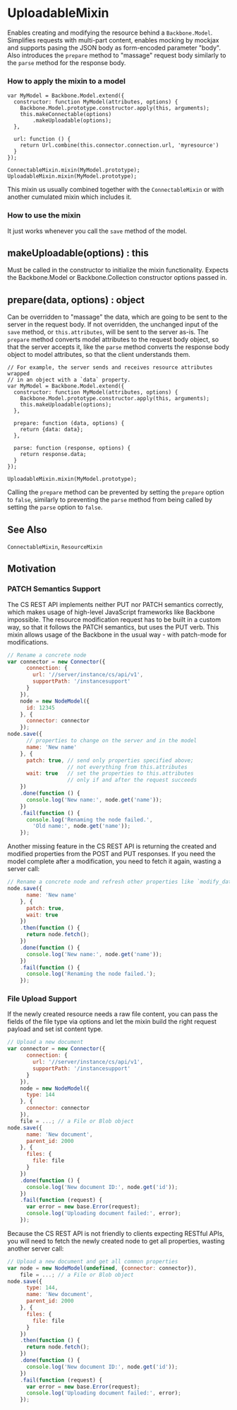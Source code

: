 # UploadableMixin

Enables creating and modifying the resource behind a `Backbone.Model`.
Simplifies requests with multi-part content, enables mocking by mockjax
and supports pasing the JSON body as form-encoded parameter "body".
Also introduces the `prepare` method to "massage" request body similarly
to the `parse` method for the response body.

### How to apply the mixin to a model

```
var MyModel = Backbone.Model.extend({
  constructor: function MyModel(attributes, options) {
    Backbone.Model.prototype.constructor.apply(this, arguments);
    this.makeConnectable(options)
        .makeUploadable(options);
  },

  url: function () {
    return Url.combine(this.connector.connection.url, 'myresource')
  }
});

ConnectableMixin.mixin(MyModel.prototype);
UploadableMixin.mixin(MyModel.prototype);
```

This mixin us usually combined together with the `ConnectableMixin`
or with another cumulated mixin which includes it.

### How to use the mixin

It just works whenever you call the `save` method of the model.

## makeUploadable(options) : this

Must be called in the constructor to initialize the mixin functionality.
Expects the Backbone.Model or Backbone.Collection constructor options passed in.

## prepare(data, options) : object

Can be overridden to "massage" the data, which are going to be sent to the
server in the request body. If not overridden, the unchanged input of the
`save` method, or `this.attributes`, will be sent to the server as-is.
The `prepare` method converts model attributes to the request body object,
so that the server accepts it, like the `parse` method converts the response
body object to model attributes, so that the client understands them.

```
// For example, the server sends and receives resource attributes wrapped
// in an object with a `data` property.
var MyModel = Backbone.Model.extend({
  constructor: function MyModel(attributes, options) {
    Backbone.Model.prototype.constructor.apply(this, arguments);
    this.makeUploadable(options);
  },

  prepare: function (data, options) {
    return {data: data};
  },

  parse: function (response, options) {
    return response.data;
  }
});

UploadableMixin.mixin(MyModel.prototype);
```

Calling the `prepare` method can be prevented by setting the `prepare`
option to `false`, similarly to preventing the `parse` method from being
called by setting the `parse` option to `false`.

## See Also

`ConnectableMixin`, `ResourceMixin`

## Motivation

### PATCH Semantics Support

The CS REST API implements neither PUT nor PATCH semantics correctly, which
makes usage of high-level JavaScript frameworks like Backbone impossible.
The resource modification request has to be built in a custom way, so that
it follows the PATCH semantics, but uses the PUT verb.  This mixin allows
usage of the Backbone in the usual way - with patch-mode for modifications.

```javascript
// Rename a concrete node
var connector = new Connector({
      connection: {
        url: '//server/instance/cs/api/v1',
        supportPath: '/instancesupport'
      }
    }),
    node = new NodeModel({
      id: 12345
    }, {
      connector: connector
    });
node.save({
      // properties to change on the server and in the model
      name: 'New name'
    }, {
      patch: true, // send only properties specified above;
                   // not everything from this.attributes
      wait: true   // set the properties to this.attributes
                   // only if and after the request succeeds
    })
    .done(function () {
      console.log('New name:', node.get('name'));
    })
    .fail(function () {
      console.log('Renaming the node failed.',
        'Old name:', node.get('name'));
    });
```

Another missing feature in the CS REST API is returning the created and
modified properties from the POST and PUT responses.  If you need the
model complete after a modification, you need to fetch it again, wasting
a server call:

```javascript
// Rename a concrete node and refresh other properties like `modify_date`
node.save({
      name: 'New name'
    }, {
      patch: true,
      wait: true
    })
    .then(function () {
      return node.fetch();
    })
    .done(function () {
      console.log('New name:', node.get('name'));
    })
    .fail(function () {
      console.log('Renaming the node failed.');
    });
```

### File Upload Support

If the newly created resource needs a raw file content, you can pass the
fields of the file type via options and let the mixin build the right request
payload and set ist content type.

```javascript
// Upload a new document
var connector = new Connector({
      connection: {
        url: '//server/instance/cs/api/v1',
        supportPath: '/instancesupport'
      }
    }),
    node = new NodeModel({
      type: 144
    }, {
      connector: connector
    }),
    file = ...; // a File or Blob object
node.save({
      name: 'New document',
      parent_id: 2000
    }, {
      files: {
        file: file
      }
    })
    .done(function () {
      console.log('New document ID:', node.get('id'));
    })
    .fail(function (request) {
      var error = new base.Error(request);
      console.log('Uploading document failed:', error);
    });
```

Because the CS REST API is not friendly to clients expecting RESTful APIs,
you will need to fetch the newly created node to get all properties,
wasting another server call:

```javascript
// Upload a new document and get all common properties
var node = new NodeModel(undefined, {connector: connector}),
    file = ...; // a File or Blob object
node.save({
      type: 144,
      name: 'New document',
      parent_id: 2000
    }, {
      files: {
        file: file
      }
    })
    .then(function () {
      return node.fetch();
    })
    .done(function () {
      console.log('New document ID:', node.get('id'));
    })
    .fail(function (request) {
      var error = new base.Error(request);
      console.log('Uploading document failed:', error);
    });
```
